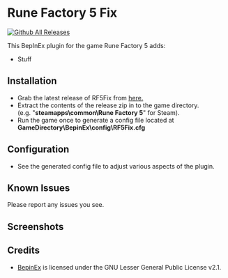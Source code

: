 # Rune Factory 5 Fix
[![Github All Releases](https://img.shields.io/github/downloads/Lyall/EiyudenChronicleRisingFix/total.svg)]()

This BepInEx plugin for the game Rune Factory 5 adds:
- Stuff

## Installation
- Grab the latest release of RF5Fix from [here.](https://github.com/Lyall/RF5Fix/releases)
- Extract the contents of the release zip in to the game directory.<br />(e.g. "**steamapps\common\Rune Factory 5**" for Steam).
- Run the game once to generate a config file located at **GameDirectory\BepinEx\config\RF5Fix.cfg**

## Configuration
- See the generated config file to adjust various aspects of the plugin.

## Known Issues
Please report any issues you see.

## Screenshots

## Credits
- [BepinEx](https://github.com/BepInEx/BepInEx) is licensed under the GNU Lesser General Public License v2.1.
